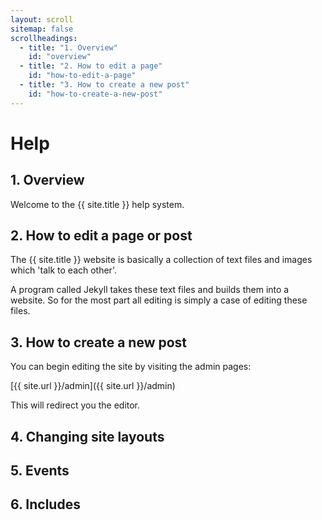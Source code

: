 ```yaml
---
layout: scroll
sitemap: false
scrollheadings:
  - title: "1. Overview"
    id: "overview"
  - title: "2. How to edit a page"
    id: "how-to-edit-a-page"
  - title: "3. How to create a new post"
    id: "how-to-create-a-new-post"
---
```


# Help

## 1. Overview

Welcome to the {{ site.title }} help system.

## 2. How to edit a page or post

The {{ site.title }} website is basically a collection of text files and images which 'talk to each other'.

A program called Jekyll takes these text files and builds them into a website. So for the most part all editing is simply a case of editing these files.

## 3. How to create a new post

You can begin editing the site by visiting the admin pages:

[{{ site.url }}/admin]({{ site.url }}/admin)

This will redirect you the editor.

## 4. Changing site layouts

## 5. Events

## 6. Includes